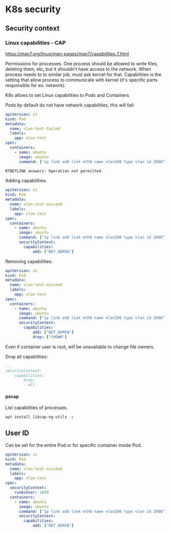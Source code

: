 # K8s security

## Security context

### Linux capabilities - CAP

<https://man7.org/linux/man-pages/man7/capabilities.7.html>

Permissions for processes. One process should be allowed to write files, deleting them, etc, but it shouldn't have
access to the network. When process needs to to similar job, must ask kernel for that. Capabilities is the setting that
allow process to communicate with kernel (it's specific parts responsible for ex. network).

K8s allows to set Linux capabilities to Pods and Containers.

Pods by default do not have network capabilities, this will fail:

```yaml
apiVersion: v1
kind: Pod
metadata:
  name: vlan-test-failed
  labels:
    app: vlan-test
spec:
  containers:
    - name: ubuntu
      image: ubuntu
      command: ["ip link add link eth0 name vlan200 type vlan id 2000"] 
```

```sh
RTNETLINK answers: Operation not permitted.
```

Adding capabilities:

```yaml
apiVersion: v1
kind: Pod
metadata:
  name: vlan-test-succeed
  labels:
    app: vlan-test
spec:
  containers:
    - name: ubuntu
      image: ubuntu
      command: ["ip link add link eth0 name vlan200 type vlan id 2000"]
      securityContext:
        capabilities:
            add: ["NET_ADMIN"]
```

Removing capabilities:

```yaml
apiVersion: v1
kind: Pod
metadata:
  name: vlan-test-succeed
  labels:
    app: vlan-test
spec:
  containers:
    - name: ubuntu
      image: ubuntu
      command: ["ip link add link eth0 name vlan200 type vlan id 2000"]
      securityContext:
        capabilities:
            add: ["NET_ADMIN"]
            drop: ["CHOWN"]
```

Even if container user is root, will be unavailable to change file owners.

Drop all capabilities:

```yaml
...
securityContext:
    capabilities:
        drop:
        - all
```

#### pscap

List capabilities of processes.

```sh
apt install libcap-ng-utils -y
```

## User ID

Can be set for the entire Pod or for specific container inside Pod.

```yaml
apiVersion: v1
kind: Pod
metadata:
  name: vlan-test-succeed
  labels:
    app: vlan-test
spec:
  securityContext:
    runAsUser: 1000
  containers:
    - name: ubuntu
      image: ubuntu
      command: ["ip link add link eth0 name vlan200 type vlan id 2000"]
      securityContext:
        capabilities:
            add: ["NET_ADMIN"]
```
